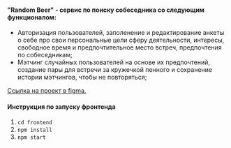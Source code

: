 #### "Random Beer" - сервис по поиску собеседника со следующим функционалом:
- Авторизация пользователей, заполенение и редактирование анкеты о себе про свои персональные цели сферу деятельности, интересы, свободное время и предпочтительное место встреч, предпочтения по собеседникам;
- Мэтчинг случайных пользователей на основе их предпочтений, создание пары для встречи за кружечкой пенного и сохранение истории мэтчингов, чтобы не повторяться;

[Ссылка на проект в figma.](https://www.figma.com/file/jtcbK2gXc1bOaRGcknkFw9/Random-Beer?type=design&t=wyYirgTXEd8P8aLl-6)

#### Инструкция по запуску фронтенда
1. `cd frontend`
2. `npm install`
3. `npm start`